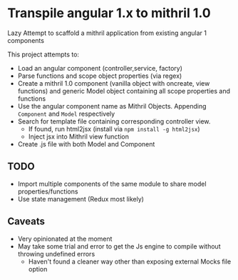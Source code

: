 # Transpile angular 1.x to mithril 1.0
Lazy Attempt to scaffold a mithril application from existing angular 1 components

This project attempts to:
- Load an angular component (controller,service, factory)
- Parse functions and scope object properties (via regex)  
- Create a mithril 1.0 component (vanilla object with oncreate, view functions) and generic Model object containing all scope properties and functions
- Use the angular component name as Mithril Objects. Appending `Component` and `Model` respectively
- Search for template file containing corresponding controller view.
  - If found, run html2jsx (install via `npm install -g html2jsx`)
  - Inject jsx into Mithril view function
- Create .js file with both Model and Component 

## TODO
- Import multiple components of the same module to share model properties/functions
- Use state management (Redux most likely)

## Caveats
- Very opinionated at the moment
- May take some trial and error to get the Js engine to compile without throwing undefined errors
  - Haven't found a cleaner way other than exposing external Mocks file option
